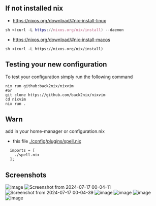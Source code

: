 ## If not installed nix

- https://nixos.org/download/#nix-install-linux
```nix
sh <(curl -L https://nixos.org/nix/install) --daemon
```

- https://nixos.org/download/#nix-install-macos
```
sh <(curl -L https://nixos.org/nix/install)
```

## Testing your new configuration

To test your configuration simply run the following command

```
nix run github:back2nix/nixvim
#or
git clone https://github.com/back2nix/nixvim
cd nixvim
nix run .
```

## Warn

add in your home-manager or configuration.nix

- this file [./config/plugins/spell.nix](./config/plugins/spell.nix)

```
  imports = [
    ./spell.nix
  ];

```

## Screenshots

![image](https://github.com/user-attachments/assets/13fce37a-82cf-4495-9d19-1ee0a100dcd2)
![Screenshot from 2024-07-17 00-04-11](https://github.com/user-attachments/assets/6f3ed364-b985-412f-be80-3cb5e4037fed)
![Screenshot from 2024-07-17 00-04-39](https://github.com/user-attachments/assets/4badc450-900e-4a54-ad7d-d7976349ca01)
![image](https://github.com/user-attachments/assets/cc065ec0-ce20-4338-a45b-7b0d99ee32dd)
![image](https://github.com/user-attachments/assets/9d9ed1c2-43f3-46be-94a0-c00b7b7d50dd)
![image](https://github.com/user-attachments/assets/223b0c0f-3c60-44de-a10b-d5b28abec714)
![image](https://github.com/user-attachments/assets/b168def4-a0ee-4f99-a34e-501275976d43)
